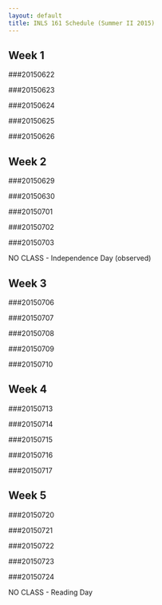 ```yaml
---
layout: default
title: INLS 161 Schedule (Summer II 2015)
---
```


## Week 1

###20150622

###20150623

###20150624

###20150625

###20150626

## Week 2

###20150629

###20150630

###20150701

###20150702

###20150703

NO CLASS - Independence Day (observed)

## Week 3

###20150706

###20150707

###20150708

###20150709

###20150710

## Week 4

###20150713

###20150714

###20150715

###20150716

###20150717

## Week 5

###20150720

###20150721

###20150722

###20150723

###20150724 

NO CLASS - Reading Day